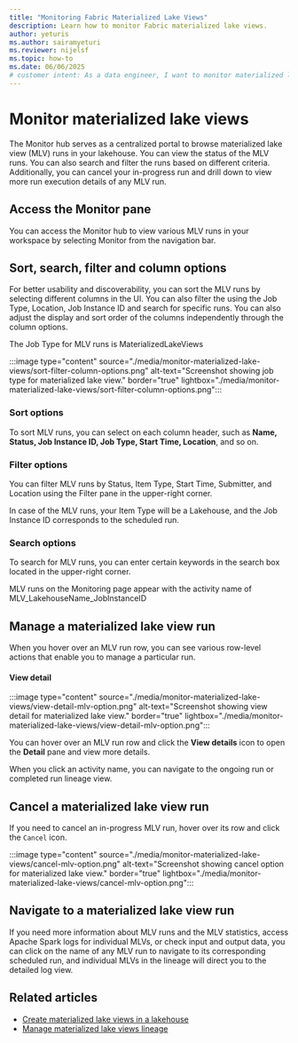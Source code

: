 ```yaml
---
title: "Monitoring Fabric Materialized Lake Views"
description: Learn how to monitor Fabric materialized lake views.
author: yeturis
ms.author: sairamyeturi
ms.reviewer: nijelsf
ms.topic: how-to
ms.date: 06/06/2025
# customer intent: As a data engineer, I want to monitor materialized lake views in Microsoft Fabric so that I can track their status and manage their runs.
---
```


# Monitor materialized lake views

The Monitor hub serves as a centralized portal to browse materialized lake view (MLV) runs in your lakehouse. You can view the status of the MLV runs. You can also search and filter the runs based on different criteria. Additionally, you can cancel your in-progress run and drill down to view more run execution details of any MLV run.

## Access the Monitor pane

You can access the Monitor hub to view various MLV runs in your workspace by selecting Monitor from the navigation bar.
  
## Sort, search, filter and column options

For better usability and discoverability, you can sort the MLV runs by selecting different columns in the UI. You can also filter the using the Job Type, Location, Job Instance ID and search for specific runs. You can also adjust the display and sort order of the columns independently through the column options.

The Job Type for MLV runs is MaterializedLakeViews

:::image type="content" source="./media/monitor-materialized-lake-views/sort-filter-column-options.png" alt-text="Screenshot showing job type for materialized lake view." border="true" lightbox="./media/monitor-materialized-lake-views/sort-filter-column-options.png":::

### Sort options

To sort MLV runs, you can select on each column header, such as **Name, Status, Job Instance ID,  Job Type, Start Time, Location**, and so on.

### Filter options

You can filter MLV runs by Status, Item Type, Start Time, Submitter, and Location using the Filter pane in the upper-right corner.

In case of the MLV runs, your Item Type will be a Lakehouse, and the Job Instance ID corresponds to the scheduled run.

### Search options

To search for MLV runs, you can enter certain keywords in the search box located in the upper-right corner.

MLV runs on the Monitoring page appear with the activity name of MLV_LakehouseName_JobInstanceID

## Manage a materialized lake view run

When you hover over an MLV run row, you can see various row-level actions that enable you to manage a particular run.

#### View detail

:::image type="content" source="./media/monitor-materialized-lake-views/view-detail-mlv-option.png" alt-text="Screenshot showing view detail for materialized lake view." border="true" lightbox="./media/monitor-materialized-lake-views/view-detail-mlv-option.png":::

You can hover over an MLV run row and click the **View details** icon to open the **Detail** pane and view more details.

When you click an activity name, you can navigate to the ongoing run or completed run lineage view.

## Cancel a materialized lake view run

If you need to cancel an in-progress MLV run, hover over its row and click the `Cancel` icon.

:::image type="content" source="./media/monitor-materialized-lake-views/cancel-mlv-option.png" alt-text="Screenshot showing cancel option for materialized lake view." border="true" lightbox="./media/monitor-materialized-lake-views/cancel-mlv-option.png":::

## Navigate to a materialized lake view run

If you need more information about MLV runs and the MLV statistics, access Apache Spark logs for individual MLVs, or check input and output data, you can click on the name of any MLV run to navigate to its corresponding scheduled run, and individual MLVs in the lineage will direct you to the detailed log view.

## Related articles

* [Create materialized lake views in a lakehouse](./create-materialized-lake-view.md)
* [Manage materialized lake views lineage](./view-lineage.md)